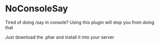 # NoConsoleSay
Tired of doing /say in console? Using this plugin will stop you from doing that

Just download the .phar and install it into your server
